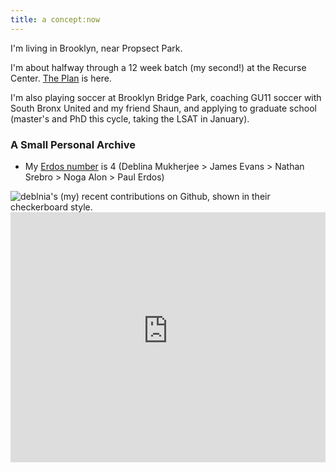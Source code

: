 ```yaml
---
title: a concept:now
---
```


I'm living in Brooklyn, near Propsect Park. 
 
I'm about halfway through a 12 week batch (my second!) at the Recurse Center. [The Plan](https://www.notion.so/deblina/THE-PLAN-RC-V2-FALL-24-12d45d2fcf2f809a823bdefb239af8db) is here.

I'm also playing soccer at Brooklyn Bridge Park, coaching GU11 soccer with South Bronx United and my friend Shaun, and applying to graduate school (master's and PhD this cycle, taking the LSAT in January). 


### A Small Personal Archive
- My [Erdos number](https://en.wikipedia.org/wiki/Erd%C5%91s_number) is 4 (Deblina Mukherjee > James Evans > Nathan Srebro > Noga Alon > Paul Erdos)

<img src="http://ghchart.rshah.org/deblnia" alt="deblnia's (my) recent contributions on Github, shown in their checkerboard style." />

<iframe src="https://deblina-understandingamaranthchipmunk.web.val.run/widget" width="100%" height="400" frameborder="0"></iframe>

